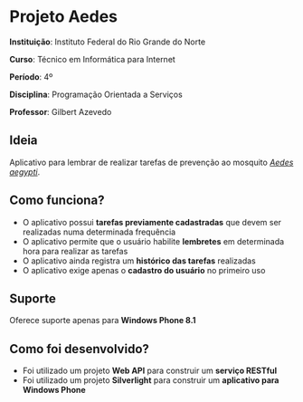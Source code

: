 # Projeto Aedes

**Instituição**: Instituto Federal do Rio Grande do Norte

**Curso**: Técnico em Informática para Internet

**Período**: 4º

**Disciplina**: Programação Orientada a Serviços

**Professor**: Gilbert Azevedo

## Ideia

Aplicativo para lembrar de realizar tarefas de prevenção ao mosquito [*Aedes aegypti*](http://g1.globo.com/bemestar/aedes-aegypti/index.html). 

## Como funciona?

- O aplicativo possui **tarefas previamente cadastradas** que devem ser realizadas numa determinada frequência
- O aplicativo permite que o usuário habilite **lembretes** em determinada hora para realizar as tarefas
- O aplicativo ainda registra um **histórico das tarefas** realizadas
- O aplicativo exige apenas o **cadastro do usuário** no primeiro uso

## Suporte

Oferece suporte apenas para **Windows Phone 8.1**

## Como foi desenvolvido?

- Foi utilizado um projeto **Web API** para construir um **serviço RESTful**
- Foi utilizado um projeto **Silverlight** para construir um **aplicativo para Windows Phone**
